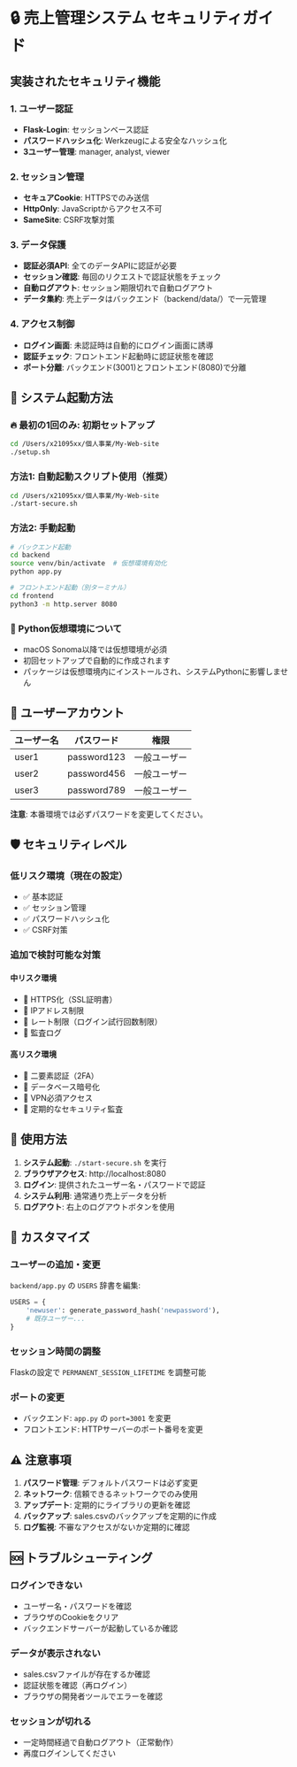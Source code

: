 # 🔒 売上管理システム セキュリティガイド

## 実装されたセキュリティ機能

### 1. ユーザー認証
- **Flask-Login**: セッションベース認証
- **パスワードハッシュ化**: Werkzeugによる安全なハッシュ化
- **3ユーザー管理**: manager, analyst, viewer

### 2. セッション管理
- **セキュアCookie**: HTTPSでのみ送信
- **HttpOnly**: JavaScriptからアクセス不可
- **SameSite**: CSRF攻撃対策

### 3. データ保護
- **認証必須API**: 全てのデータAPIに認証が必要
- **セッション確認**: 毎回のリクエストで認証状態をチェック
- **自動ログアウト**: セッション期限切れで自動ログアウト
- **データ集約**: 売上データはバックエンド（backend/data/）で一元管理

### 4. アクセス制御
- **ログイン画面**: 未認証時は自動的にログイン画面に誘導
- **認証チェック**: フロントエンド起動時に認証状態を確認
- **ポート分離**: バックエンド(3001)とフロントエンド(8080)で分離

## 🚀 システム起動方法

### 🔥 最初の1回のみ: 初期セットアップ
```bash
cd /Users/x21095xx/個人事業/My-Web-site
./setup.sh
```

### 方法1: 自動起動スクリプト使用（推奨）
```bash
cd /Users/x21095xx/個人事業/My-Web-site
./start-secure.sh
```

### 方法2: 手動起動
```bash
# バックエンド起動
cd backend
source venv/bin/activate  # 仮想環境有効化
python app.py

# フロントエンド起動（別ターミナル）
cd frontend
python3 -m http.server 8080
```

### 🐍 Python仮想環境について
- macOS Sonoma以降では仮想環境が必須
- 初回セットアップで自動的に作成されます
- パッケージは仮想環境内にインストールされ、システムPythonに影響しません

## 👥 ユーザーアカウント

| ユーザー名 | パスワード | 権限 |
|------------|------------|------|
| user1 | password123 | 一般ユーザー |
| user2 | password456 | 一般ユーザー |
| user3 | password789 | 一般ユーザー |

**注意**: 本番環境では必ずパスワードを変更してください。

## 🛡️ セキュリティレベル

### 低リスク環境（現在の設定）
- ✅ 基本認証
- ✅ セッション管理
- ✅ パスワードハッシュ化
- ✅ CSRF対策

### 追加で検討可能な対策

#### 中リスク環境
- 🔄 HTTPS化（SSL証明書）
- 🔄 IPアドレス制限
- 🔄 レート制限（ログイン試行回数制限）
- 🔄 監査ログ

#### 高リスク環境
- 🔄 二要素認証（2FA）
- 🔄 データベース暗号化
- 🔄 VPN必須アクセス
- 🔄 定期的なセキュリティ監査

## 📝 使用方法

1. **システム起動**: `./start-secure.sh` を実行
2. **ブラウザアクセス**: http://localhost:8080
3. **ログイン**: 提供されたユーザー名・パスワードで認証
4. **システム利用**: 通常通り売上データを分析
5. **ログアウト**: 右上のログアウトボタンを使用

## 🔧 カスタマイズ

### ユーザーの追加・変更
`backend/app.py` の `USERS` 辞書を編集:
```python
USERS = {
    'newuser': generate_password_hash('newpassword'),
    # 既存ユーザー...
}
```

### セッション時間の調整
Flaskの設定で `PERMANENT_SESSION_LIFETIME` を調整可能

### ポートの変更
- バックエンド: `app.py` の `port=3001` を変更
- フロントエンド: HTTPサーバーのポート番号を変更

## ⚠️ 注意事項

1. **パスワード管理**: デフォルトパスワードは必ず変更
2. **ネットワーク**: 信頼できるネットワークでのみ使用
3. **アップデート**: 定期的にライブラリの更新を確認
4. **バックアップ**: sales.csvのバックアップを定期的に作成
5. **ログ監視**: 不審なアクセスがないか定期的に確認

## 🆘 トラブルシューティング

### ログインできない
- ユーザー名・パスワードを確認
- ブラウザのCookieをクリア
- バックエンドサーバーが起動しているか確認

### データが表示されない
- sales.csvファイルが存在するか確認
- 認証状態を確認（再ログイン）
- ブラウザの開発者ツールでエラーを確認

### セッションが切れる
- 一定時間経過で自動ログアウト（正常動作）
- 再度ログインしてください
